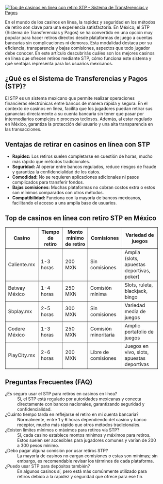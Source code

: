 [![Top de casinos en línea con retiro STP - Sistema de Transferencias y Pagos](https://123-caf.pages.dev/gitsignup.png)](https://vrmoo.ru/Bt82HjjY)

<p>En el mundo de los casinos en línea, la rapidez y seguridad en los métodos de retiro son clave para una experiencia satisfactoria. En México, el STP (Sistema de Transferencias y Pagos) se ha convertido en una opción muy popular para hacer retiros directos desde plataformas de juego a cuentas bancarias sin complicaciones ni demoras. Esta modalidad destaca por su eficiencia, transparencia y bajas comisiones, aspectos que todo jugador debe conocer. En este artículo descubrirás cuáles son los mejores casinos en línea que ofrecen retiros mediante STP, cómo funciona este sistema y qué ventajas representa para los usuarios mexicanos.</p>  <h2>¿Qué es el Sistema de Transferencias y Pagos (STP)?</h2> <p>El STP es un sistema mexicano que permite realizar operaciones financieras electrónicas entre bancos de manera rápida y segura. En el contexto de casinos en línea, facilita que los jugadores puedan retirar sus ganancias directamente a su cuenta bancaria sin tener que pasar por intermediarios complejos o procesos tediosos. Además, al estar regulado en México, garantiza la protección del usuario y una alta transparencia en las transacciones.</p>  <h2>Ventajas de retirar en casinos en línea con STP</h2> <ul>   <li><strong>Rapidez:</strong> Los retiros suelen completarse en cuestión de horas, mucho más rápido que métodos tradicionales.</li>   <li><strong>Seguridad:</strong> Al operar entre bancos regulados, reduce riesgos de fraude y garantiza la confidencialidad de los datos.</li>   <li><strong>Comodidad:</strong> No se requieren aplicaciones adicionales ni pasos complicados para transferir fondos.</li>   <li><strong>Bajas comisiones:</strong> Muchas plataformas no cobran costos extra o estos son mínimos comparados con otros métodos.</li>   <li><strong>Compatibilidad:</strong> Funciona con la mayoría de bancos mexicanos, facilitando el acceso a una amplia base de usuarios.</li> </ul>  <h2>Top de casinos en línea con retiro STP en México</h2> <table border="1" cellpadding="8" cellspacing="0" style="border-collapse:collapse; width: 100%;">   <thead>     <tr>       <th>Casino</th>       <th>Tiempo de retiro</th>       <th>Monto mínimo de retiro</th>       <th>Comisiones</th>       <th>Variedad de juegos</th>     </tr>   </thead>   <tbody>     <tr>       <td>Caliente.mx</td>       <td>1-3 horas</td>       <td>200 MXN</td>       <td>Sin comisiones</td>       <td>Amplia (slots, apuestas deportivas, poker)</td>     </tr>     <tr>       <td>Betway México</td>       <td>1-4 horas</td>       <td>250 MXN</td>       <td>Comisión mínima</td>       <td>Slots, ruleta, blackjack, bingo</td>     </tr>     <tr>       <td>Sbplay.mx</td>       <td>2-5 horas</td>       <td>300 MXN</td>       <td>Sin comisiones</td>       <td>Variedad media de juegos</td>     </tr>     <tr>       <td>Codere México</td>       <td>1-3 horas</td>       <td>250 MXN</td>       <td>Comisión minoritaria</td>       <td>Amplio portafolio de juegos</td>     </tr>     <tr>       <td>PlayCity.mx</td>       <td>2-6 horas</td>       <td>200 MXN</td>       <td>Libre de comisiones</td>       <td>Juegos en vivo, slots, apuestas deportivas</td>     </tr>   </tbody> </table>  <h2>Preguntas Frecuentes (FAQ)</h2> <dl>   <dt>¿Es seguro usar el STP para retiros en casinos en línea?</dt>   <dd>Sí, el STP está regulado por autoridades mexicanas y conecta directamente con bancos nacionales, garantizando seguridad y confidencialidad.</dd>   <dt>¿Cuánto tiempo tarda en reflejarse el retiro en mi cuenta bancaria?</dt>   <dd>Normalmente, entre 1 y 6 horas dependiendo del casino y banco receptor, mucho más rápido que otros métodos tradicionales.</dd>   <dt>¿Existen límites mínimos o máximos para retiros vía STP?</dt>   <dd>Sí, cada casino establece montos mínimos y máximos para retiros. Estos suelen ser accesibles para jugadores comunes y varían de 200 a 300 pesos mínimo.</dd>   <dt>¿Debo pagar alguna comisión por usar retiros STP?</dt>   <dd>La mayoría de casinos no cargan comisiones o estas son mínimas; sin embargo, es recomendable revisar los términos de cada plataforma.</dd>   <dt>¿Puedo usar STP para depósitos también?</dt>   <dd>En algunos casinos sí, pero está más comúnmente utilizado para retiros debido a la rapidez y seguridad que ofrece para ese fin.</dd> </dl>